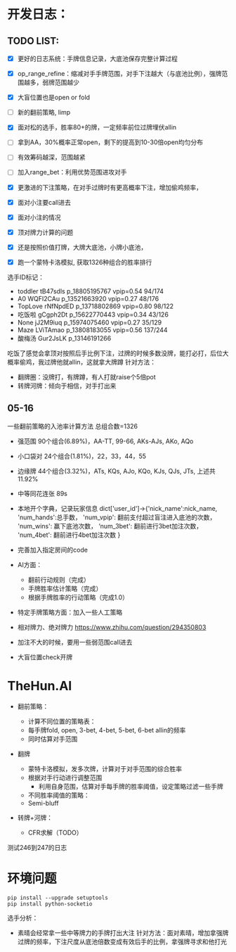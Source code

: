 # 开发日志：
## TODO LIST:

- [x] 更好的日志系统：手牌信息记录，大底池保存完整计算过程
- [x] op_range_refine：缩减对手手牌范围，对手下注越大（与底池比例），强牌范围越多，弱牌范围越少
- [x] 大盲位置也是open or fold
- [ ] 新的翻前策略, limp
- [x] 面对松的选手，胜率80+的牌，一定频率前位过牌埋伏allin
- [ ] 拿到AA，30%概率正常open，剩下的提高到10-30倍open均匀分布
- [ ] 有效筹码越深，范围越紧
- [ ] 加入range_bet：利用优势范围进攻对手
- [x] 更激进的下注策略，在对手过牌时有更高概率下注，增加偷鸡频率，
- [x] 面对小注要call进去
- [x] 面对小注的情况
- [x] 顶对牌力计算的问题

- [x] 还是按照价值打牌，大牌大底池，小牌小底池，
- [x] 跑一个蒙特卡洛模拟, 获取1326种组合的胜率排行

选手ID标记：
- toddler tB47sdls p_18805195767 vpip=0.54 94/174
- A0      WQFI2CAu p_13521663920 vpip=0.27 48/176
- TopLove rNfNpdED p_13718802869 vpip=0.80 98/122
- 吃饭啦   gCgph2Dt p_15622770443 vpip=0.34 43/126
- None    jJ2M9iuq p_15974075460 vpip=0.27 35/129
- Maze    LViTAmao p_13808183055 vpip=0.56 137/244
- 酸梅汤   Gur2JsLK p_13146191266 

吃饭了感觉会拿顶对按照后手比例下注，过牌的时候多数没牌，能打必打，后位大概率偷鸡，我过牌他就allin，这就拿大牌蹲
针对方法：
- 翻牌圈：没牌打，有牌蹲，有人打就raise个5倍pot
- 转牌河牌：倾向于相信，对手打出来


## 05-16
一些翻前策略的入池率计算方法
总组合数=1326

- 强范围    90个组合(6.89%)，AA-TT, 99-66, AKs-AJs, AKo, AQo
- 小口袋对  24个组合(1.81%)，22，33，44，55
- 边缘牌    44个组合(3.32%)，ATs, KQs, AJo, KQo, KJs, QJs, JTs,
上述共11.92%
- 中等同花连张 89s 


- 本地开个字典，记录玩家信息
dict['user_id']->{'nick_name':nick_name, 
                  'num_hands':总手数，
                  'num_vpip': 翻前支付超过盲注进入底池的次数，
                  'num_wins': 赢下底池次数，
                  ‘num_3bet': 翻前进行3bet加注次数，
                  'num_4bet': 翻前进行4bet加注次数
                  }






- 完善加入指定房间的code
- AI方面：
    - 翻前行动规则（完成）
    - 手牌胜率估计策略（完成）
    - 根据手牌胜率的行动策略（完成1.0）

- 特定手牌策略方面：加入一些人工策略

- 相对牌力、绝对牌力 https://www.zhihu.com/question/294350803

- 加注不大的时候，要用一些弱范围call进去

- 大盲位置check开牌

# TheHun.AI

- 翻前策略：
    - 计算不同位置的策略表：
    - 每手牌fold, open, 3-bet, 4-bet, 5-bet, 6-bet allin的频率
    - 同时估算对手范围

- 翻牌
    - 蒙特卡洛模拟，发多次牌，计算对于对手范围的综合胜率
    - 根据对手行动进行调整范围
        - 利用自身范围，估算对手每手牌的胜率阈值，设定策略过滤一些手牌
    - 不同胜率阈值的策略：     
    - Semi-bluff

- 转牌+河牌：
    - CFR求解（TODO）

测试246到247的日志


# 环境问题
```
pip install --upgrade setuptools
pip install python-socketio
```

选手分析：
- 素晴会经常拿一些中等牌力的手牌打出大注
针对方法：面对素晴，增加拿强牌过牌的频率，下注尺度从底池倍数变成有效后手的比例，拿强牌寻求和他打光